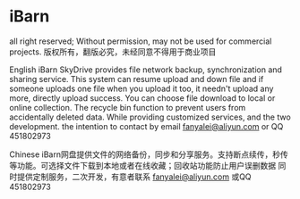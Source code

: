 # iBarn

all right reserved; Without permission, may not be used for commercial projects.
版权所有，翻版必究，未经同意不得用于商业项目


English
iBarn SkyDrive provides file network backup, synchronization and sharing service. This system can resume upload and down file and if someone uploads one file when you upload it too, it needn't upload any more, directly upload success. You can choose file download to local or online collection. The recycle bin function to prevent users from accidentally deleted data. While providing customized services, and the two development. the intention to contact by email fanyalei@aliyun.com or QQ 451802973

Chinese
iBarn网盘提供文件的网络备份，同步和分享服务。支持断点续传，秒传等功能。可选择文件下载到本地或者在线收藏；回收站功能防止用户误删数据
同时提供定制服务，二次开发，有意者联系 fanyalei@aliyun.com 或QQ 451802973